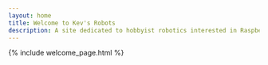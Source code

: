 ```yaml
---
layout: home
title: Welcome to Kev's Robots
description: A site dedicated to hobbyist robotics interested in Raspberry Pi, MicroPython, CircuitPython, Python, MicroBit, C++, Arduino, 3D Printing and electronics.
---
```


{% include welcome_page.html %}
